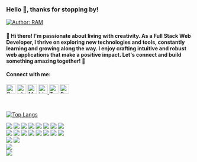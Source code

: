 ### Hello 👋, thanks for stopping by!            

[![Author: RAM](https://img.shields.io/badge/I'm-RAM_SAH-gggddd.svg)](https://ram-sah.github.io/React-Portfolio)
#### 👋 Hi there! I'm passionate about living with creativity. As a Full Stack Web Developer, I thrive on exploring new technologies and tools, constantly learning and growing along the way. I enjoy crafting intuitive and robust web applications that make a positive impact. Let's connect and build something amazing together! 🚀
#### Connect with me:
<p>
<a href="https://ram-sah.vercel.app/"><img alt="Portfolio URL" src="https://img.shields.io/twitter/url?label=Portfolio%20URL&logo=vercel&style=social&url=https%3A%2F%2Fram" height="25"></a> 
<a href="https://github.com/ram-sah"><img alt="github URL" src="https://img.shields.io/twitter/url?label=Ram-sah&logo=github&logoColor=red&style=social&url=https%3A%2F%2Fgithub.com" height="25"></a>
<a href="mailto:rsah1@asu.edu"><img alt="Mailto" src="https://img.shields.io/twitter/url?label=E-mail&logo=gmail&style=social&url=https%3A%2F%2Fram" height="25"></a>
<a href="https://www.linkedin.com/in/ram-sah"><img alt="Linkedin URL" src="https://img.shields.io/twitter/url?label=Ram-sah&logo=Linkedin&style=social&url=https%3A%2F%2Fwww.linkedin.com%2Fin%2Fram-sah" height="25">
<a href="https://twitter.com/mohan2036"><img alt="Twitter URL" src="https://img.shields.io/twitter/url?label=Find-Me&logo=twitter&style=social&url=https%3A%2F%2Ftwitter.com" height="25"></a>
<a href="https://drive.google.com/file/d/1tz9-FStQ1TrnyoPzo26IgHUQSiETLa6z/view?usp=sharing"><img alt="Resume URL" src="https://img.shields.io/twitter/url?label=Resume.pdf&logo=r&logoColor=green&style=social&url=https%3A%2F%2Fgithub.com" height="25"></a></p><br>


[![Top Langs](https://github-readme-stats.vercel.app/api/top-langs/?username=ram-sah&layout=compact&title_color=28ea80&text_color=f3f3f3&bg_color=094785)](https://github.com/ram-sah/github-readme-stats)
<br><p>
<img src="https://img.shields.io/badge/html5%20-%23E34F26.svg?&style=for-the-badge&logo=html5&logoColor=white"/> 
<img src="https://img.shields.io/badge/css3%20-%231572B6.svg?&style=for-the-badge&logo=css3&logoColor=white"/> 
<img src="https://img.shields.io/badge/bootstrap%20-%23563D7C.svg?&style=for-the-badge&logo=bootstrap&logoColor=white"/> 
<img src="https://img.shields.io/badge/javascript%20-%8a6d3b.svg?&style=for-the-badge&logo=javascript&logoColor=%23F7DF1E"/> 
<img src="https://img.shields.io/badge/jquery%20-%230769AD.svg?&style=for-the-badge&logo=jquery&logoColor=white"/> 
<img src="https://img.shields.io/badge/node.js%20-%2343853D.svg?&style=for-the-badge&logo=node.js&logoColor=white"/>
<img src="https://img.shields.io/badge/mysql-%231572B6.svg?&style=for-the-badge&logo=mysql&logoColor=white"> 
<img src ="https://img.shields.io/badge/MongoDB-%234ea94b.svg?&style=for-the-badge&logo=mongodb&logoColor=white"/><br>
<img src="https://img.shields.io/badge/markdown-%23000000.svg?&style=for-the-badge&logo=markdown&logoColor=white"/>
<img src="https://img.shields.io/badge/express.js%20-%23404d59.svg?&style=for-the-badge"/> 
<img src="https://img.shields.io/badge/react%20-%2320232a.svg?&style=for-the-badge&logo=react&logoColor=%2361DAFB"/> 
<img src="https://img.shields.io/badge/Redux%20-%23dff98.svg?&style=for-the-badge&logo=redux&logoColor=white"/>
<img src="https://img.shields.io/badge/git%20-%23F05033.svg?&style=for-the-badge&logo=git&logoColor=white"/> 
<img src="https://img.shields.io/badge/github%20-%23121011.svg?&style=for-the-badge&logo=github&logoColor=white"/>
<img src="https://img.shields.io/badge/heroku%20-%23430098.svg?&style=for-the-badge&logo=heroku&logoColor=white"/>
<img src="https://img.shields.io/badge/travisci%20-%232B2F33.svg?&style=for-the-badge&logo=travis&logoColor=white"/><br>
<img src="https://img.shields.io/badge/handlebars%20-%2302569B.svg?&style=for-the-badge&logo=handlebar&logoColor=white"/>
<img src="https://img.shields.io/badge/webpack%20-%238DD6F9.svg?&style=for-the-badge&logo=webpack&logoColor=black" />  
<img src="https://img.shields.io/badge/tailwind%20-%238DD6F9.svg?&style=for-the-badge&logo=tailwind&logoColor=blue" />  
<img src="https://img.shields.io/badge/nextjs%20-%238DD6F9.svg?&style=for-the-badge&logo=nextjs&logoColor=black" />  
</p>
